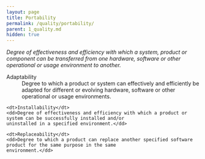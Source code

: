 ```yaml
---
layout: page
title: Portability
permalink: /quality/portability/
parent: 1_quality.md
hidden: true
---
```


_Degree of effectiveness and efficiency with which a system, product or component can be transferred from one hardware,
software or other operational or usage environment to another._

<dl>
    <dt>Adaptability</dt>
    <dd>Degree to which a product or system can effectively and efficiently be adapted for different or evolving
    hardware, software or other operational or usage environments.</dd>
    
    <dt>Installability</dt>
    <dd>Degree of effectiveness and efficiency with which a product or system can be successfully installed and/or
    uninstalled in a specified environment.</dd>
    
    <dt>Replaceability</dt>
    <dd>Degree to which a product can replace another specified software product for the same purpose in the same
    environment.</dd>
</dl>
